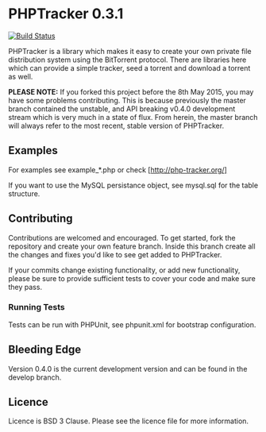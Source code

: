 # PHPTracker 0.3.1
[![Build Status](https://img.shields.io/travis/tcz/PHPTracker.svg?style=flat-square&branch=master)](https://travis-ci.org/tcz/PHPTracker)

PHPTracker is a library which makes it easy to create your own private file distribution system using the BitTorrent protocol. There are libraries here which can provide a simple tracker, seed a torrent and download a torrent as well.

**PLEASE NOTE:** If you forked this project before the 8th May 2015, you may have some problems contributing. This is because previously the master branch contained the unstable, and API breaking v0.4.0 development stream which is very much in a state of flux. From herein, the master branch will always refer to the most recent, stable version of PHPTracker.


## Examples
For examples see example_*.php or check [http://php-tracker.org/]

If you want to use the MySQL persistance object, see mysql.sql for the table structure.

## Contributing
Contributions are welcomed and encouraged. To get started, fork the repository and create your own feature branch. Inside this branch create all the changes and fixes you'd like to see get added to PHPTracker.

If your commits change existing functionality, or add new functionality, please be sure to provide sufficient tests to cover your code and make sure they pass.

### Running Tests

Tests can be run with PHPUnit, see phpunit.xml for bootstrap configuration.

## Bleeding Edge
Version 0.4.0 is the current development version and can be found in the develop branch. 

## Licence
Licence is BSD 3 Clause. Please see the licence file for more information.
